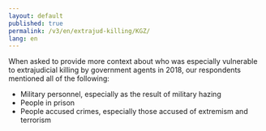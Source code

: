```yaml
---
layout: default
published: true
permalink: /v3/en/extrajud-killing/KGZ/
lang: en
---
```


When asked to provide more context about who was especially vulnerable to extrajudicial killing by government agents in 2018, our respondents mentioned all of the following:
-	Military personnel, especially as the result of military hazing
-	People in prison
-	People accused crimes, especially those accused of extremism and terrorism

